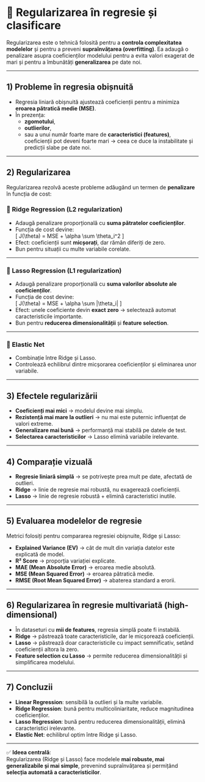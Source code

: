 # 📘 Regularizarea în regresie și clasificare

Regularizarea este o tehnică folosită pentru a **controla complexitatea modelelor** și pentru a preveni **supraînvățarea (overfitting)**. Ea adaugă o penalizare asupra coeficienților modelului pentru a evita valori exagerat de mari și pentru a îmbunătăți **generalizarea** pe date noi.

---

## 1) Probleme în regresia obișnuită

- Regresia liniară obișnuită ajustează coeficienții pentru a minimiza **eroarea pătratică medie (MSE)**.  
- În prezența:
  - **zgomotului**,
  - **outlierilor**,
  - sau a unui număr foarte mare de **caracteristici (features)**,  
  coeficienții pot deveni foarte mari → ceea ce duce la instabilitate și predicții slabe pe date noi.

---

## 2) Regularizarea

Regularizarea rezolvă aceste probleme adăugând un termen de **penalizare** în funcția de cost:

### 🔹 Ridge Regression (L2 regularization)
- Adaugă penalizare proporțională cu **suma pătratelor coeficienților**.  
- Funcția de cost devine:  
  \[
  J(\theta) = MSE + \alpha \sum \theta_i^2
  \]
- Efect: coeficienții sunt **micșorați**, dar rămân diferiți de zero.  
- Bun pentru situații cu multe variabile corelate.  

---

### 🔹 Lasso Regression (L1 regularization)
- Adaugă penalizare proporțională cu **suma valorilor absolute ale coeficienților**.  
- Funcția de cost devine:  
  \[
  J(\theta) = MSE + \alpha \sum |\theta_i|
  \]
- Efect: unele coeficiente devin **exact zero** → selectează automat caracteristicile importante.  
- Bun pentru **reducerea dimensionalității** și **feature selection**.  

---

### 🔹 Elastic Net
- Combinație între Ridge și Lasso.  
- Controlează echilibrul dintre micșorarea coeficienților și eliminarea unor variabile.  

---

## 3) Efectele regularizării

- **Coeficienți mai mici** → modelul devine mai simplu.  
- **Rezistență mai mare la outlieri** → nu mai este puternic influențat de valori extreme.  
- **Generalizare mai bună** → performanță mai stabilă pe datele de test.  
- **Selectarea caracteristicilor** → Lasso elimină variabile irelevante.  

---

## 4) Comparație vizuală

- **Regresie liniară simplă** → se potrivește prea mult pe date, afectată de outlieri.  
- **Ridge** → linie de regresie mai robustă, nu exagerează coeficienții.  
- **Lasso** → linie de regresie robustă + elimină caracteristici inutile.  

---

## 5) Evaluarea modelelor de regresie

Metrici folosiți pentru compararea regresiei obișnuite, Ridge și Lasso:

- **Explained Variance (EV)** → cât de mult din variația datelor este explicată de model.  
- **R² Score** → proporția variației explicate.  
- **MAE (Mean Absolute Error)** → eroarea medie absolută.  
- **MSE (Mean Squared Error)** → eroarea pătratică medie.  
- **RMSE (Root Mean Squared Error)** → abaterea standard a erorii.  

---

## 6) Regularizarea în regresie multivariată (high-dimensional)

- În dataseturi cu **mii de features**, regresia simplă poate fi instabilă.  
- **Ridge** → păstrează toate caracteristicile, dar le micșorează coeficienții.  
- **Lasso** → păstrează doar caracteristicile cu impact semnificativ, setând coeficienții altora la zero.  
- **Feature selection cu Lasso** → permite reducerea dimensionalității și simplificarea modelului.  

---

## 7) Concluzii

- **Linear Regression**: sensibilă la outlieri și la multe variabile.  
- **Ridge Regression**: bună pentru multicoliniaritate, reduce magnitudinea coeficienților.  
- **Lasso Regression**: bună pentru reducerea dimensionalității, elimină caracteristici irelevante.  
- **Elastic Net**: echilibrul optim între Ridge și Lasso.  

---

✅ **Ideea centrală**:  
Regularizarea (Ridge și Lasso) face modelele **mai robuste, mai generalizabile și mai simple**, prevenind supraînvățarea și permițând **selecția automată a caracteristicilor**.
